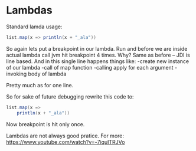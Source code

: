 # Lambdas

Standard lamda usage:
```scala
list.map(x => println(x + "_ala"))
```

So again lets put a breakpoint in our lambda. Run and before we are inside actual lambda call jvm hit breakpoint 4 times. Why? Same as before – JDI is line based. And in this single line happens things like:
-create new instance of our lambda
-call of map function
-calling apply for each argument
-invoking body of lambda

Pretty much as for one line.

So for sake of future debugging rewrite this code to:

```scala
list.map(x => 
    println(x + "_ala"))
```

Now breakpoint is hit only once.

Lambdas are not always good pratice. For more:
https://www.youtube.com/watch?v=-7iquITRJVo
